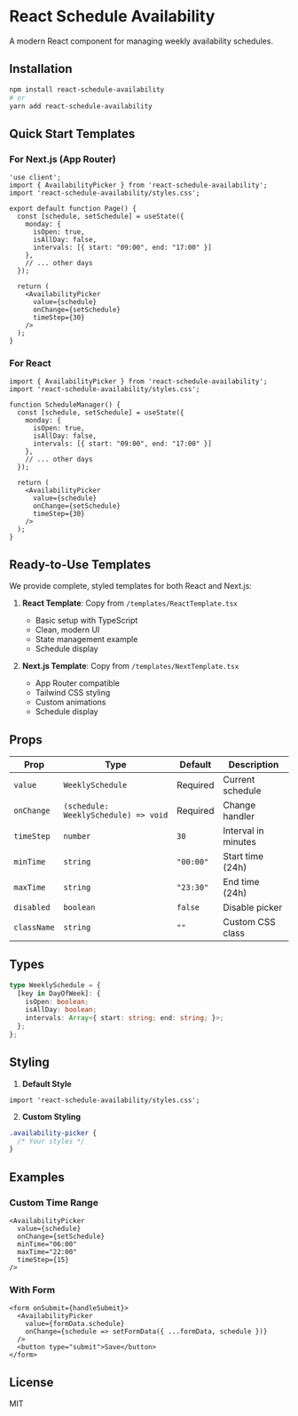 # React Schedule Availability

A modern React component for managing weekly availability schedules.

## Installation

```bash
npm install react-schedule-availability
# or
yarn add react-schedule-availability
```

## Quick Start Templates

### For Next.js (App Router)
```tsx
'use client';
import { AvailabilityPicker } from 'react-schedule-availability';
import 'react-schedule-availability/styles.css';

export default function Page() {
  const [schedule, setSchedule] = useState({
    monday: {
      isOpen: true,
      isAllDay: false,
      intervals: [{ start: "09:00", end: "17:00" }]
    },
    // ... other days
  });

  return (
    <AvailabilityPicker
      value={schedule}
      onChange={setSchedule}
      timeStep={30}
    />
  );
}
```

### For React
```tsx
import { AvailabilityPicker } from 'react-schedule-availability';
import 'react-schedule-availability/styles.css';

function ScheduleManager() {
  const [schedule, setSchedule] = useState({
    monday: {
      isOpen: true,
      isAllDay: false,
      intervals: [{ start: "09:00", end: "17:00" }]
    },
    // ... other days
  });

  return (
    <AvailabilityPicker
      value={schedule}
      onChange={setSchedule}
      timeStep={30}
    />
  );
}
```

## Ready-to-Use Templates

We provide complete, styled templates for both React and Next.js:

1. **React Template**: Copy from `/templates/ReactTemplate.tsx`
   - Basic setup with TypeScript
   - Clean, modern UI
   - State management example
   - Schedule display

2. **Next.js Template**: Copy from `/templates/NextTemplate.tsx`
   - App Router compatible
   - Tailwind CSS styling
   - Custom animations
   - Schedule display

## Props

| Prop | Type | Default | Description |
|------|------|---------|-------------|
| `value` | `WeeklySchedule` | Required | Current schedule |
| `onChange` | `(schedule: WeeklySchedule) => void` | Required | Change handler |
| `timeStep` | `number` | `30` | Interval in minutes |
| `minTime` | `string` | `"00:00"` | Start time (24h) |
| `maxTime` | `string` | `"23:30"` | End time (24h) |
| `disabled` | `boolean` | `false` | Disable picker |
| `className` | `string` | `""` | Custom CSS class |

## Types

```typescript
type WeeklySchedule = {
  [key in DayOfWeek]: {
    isOpen: boolean;
    isAllDay: boolean;
    intervals: Array<{ start: string; end: string; }>;
  };
};
```

## Styling

1. **Default Style**
```tsx
import 'react-schedule-availability/styles.css';
```

2. **Custom Styling**
```css
.availability-picker {
  /* Your styles */
}
```

## Examples

### Custom Time Range
```tsx
<AvailabilityPicker
  value={schedule}
  onChange={setSchedule}
  minTime="06:00"
  maxTime="22:00"
  timeStep={15}
/>
```

### With Form
```tsx
<form onSubmit={handleSubmit}>
  <AvailabilityPicker
    value={formData.schedule}
    onChange={schedule => setFormData({ ...formData, schedule })}
  />
  <button type="submit">Save</button>
</form>
```

## License

MIT
